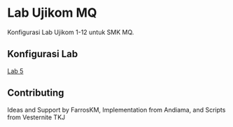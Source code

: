 # Lab Ujikom MQ

Konfigurasi Lab Ujikom 1-12 untuk SMK MQ.

## Konfigurasi Lab

[Lab 5](https://github.com/ujikomidn/UjikomIDN/blob/main/Lab5.md)

## Contributing
Ideas and Support by FarrosKM, Implementation from Andiama, and Scripts from Vesternite TKJ
